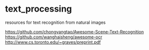 # text_processing
resources for text recognition from natural images


https://github.com/chongyangtao/Awesome-Scene-Text-Recognition
https://github.com/wanghaisheng/awesome-ocr
http://www.cs.toronto.edu/~graves/preprint.pdf
